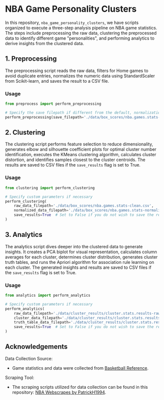# NBA Game Personality Clusters

In this repository, `nba_game_personality_clusters`, we have scripts organized to execute a three-step analysis pipeline on NBA game statistics. The steps include preprocessing the raw data, clustering the preprocessed data to identify different game "personalities", and performing analytics to derive insights from the clustered data.

## 1. Preprocessing

The preprocessing script reads the raw data, filters for Home games to avoid duplicate entries, normalizes the numeric data using StandardScaler from Scikit-learn, and saves the result to a CSV file.

### Usage

```python
from preprocess import perform_preprocessing

# Specify the save filepath if different from the default, normalization is optional
perform_preprocessing(save_filepath='./data/box_scores/nba.games.stats-normalized.csv', save_results=True, normalize_results=True)
```

## 2. Clustering

The clustering script performs feature selection to reduce dimensionality, generates elbow and silhouette coefficient plots for optimal cluster number identification, executes the KMeans clustering algorithm, calculates cluster distortion, and identifies samples closest to the cluster centroids. The results are saved to CSV files if the `save_results` flag is set to True.

### Usage

```python
from clustering import perform_clustering

# Specify custom parameters if necessary
perform_clustering(
    raw_data_filepath='./data/box_scores/nba.games.stats-clean.csv',
    normalized_data_filepath='./data/box_scores/nba.games.stats-normalized.csv',
    save_results=True  # Set to False if you do not wish to save the results
)
```

## 3. Analytics

The analytics script dives deeper into the clustered data to generate insights. It creates a PCA biplot for visual representation, calculates column averages for each cluster, determines cluster distribution, generates cluster truth tables, and runs the Apriori algorithm for association rule learning on each cluster. The generated insights and results are saved to CSV files if the `save_results` flag is set to True.

### Usage

```python
from analytics import perform_analytics

# Specify custom parameters if necessary
perform_analytics(
    raw_data_filepath='./data/cluster_results/cluster.stats.results-raw.csv',
    cluster_data_filepath='./data/cluster_results/cluster.stats.results-closest-samples.csv',
    truth_table_data_filepath='./data/cluster_results/cluster.stats.results-truth-table.csv',
    save_results=True  # Set to False if you do not wish to save the results
)
```
## Acknowledgements

Data Collection Source:
- Game statistics and data were collected from [Basketball Reference](https://www.basketball-reference.com).

Scraping Tool:
- The scraping scripts utilized for data collection can be found in this repository: [NBA Webscrapes by PatrickH1994](https://github.com/PatrickH1994/nba_webscrapes).
